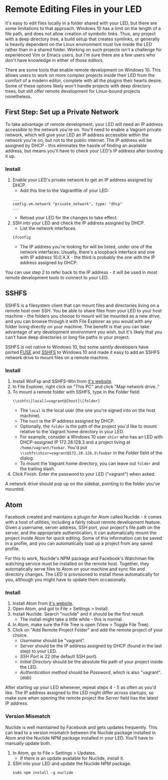 # Remote Editing Files in your LED

It's easy to edit files locally in a folder shared with your LED, but there are some limitations to that approach. Windows 10 has a limit on the length of a file path, and does not allow creation of symbolic links. Thus, any project with a deep directory tree, a build setup that creates symlinks, or generally is heavily dependent on the Linux environment must live inside the LED rather than in a shared folder. Working on such projects isn't a challenge for experienced Vim or Emacs users, but I'm sure there are a few users who don't have knowledge in either of those editors.

There are some tools that enable remote development on Windows 10. This allows users to work on more complex projects inside their LED from the comfort of a modern editor, complete with all the plugins their hearts desire. Some of these options likely won't handle projects with deep directory trees, but still offer remote development for Linux-bound projects nonetheless.

## First Step: Set up a Private Network

To take advantage of remote development, your LED will need an IP address accessible to the network you're on. You'll need to enable a Vagrant private network, which will give your LED an IP address accessible within the network you're on, but not to the public internet. The IP address will be assigned by DHCP - this eliminates the hassle of finding an available address, but means you'll have to check your LED's IP address after booting it up.

### Install
1. Enable your LED's private network to get an IP address assigned by DHCP.
   * Add this line to the Vagrantfile of your LED:
   ```
   ...
   config.vm.network "private_network", type: "dhcp"
   ...
   ```
   * Reload your LED for the changes to take effect.
2. SSH into your LED and check the IP address assigned by DHCP.
   * List the network interfaces.
   ```
   ifconfig
   ```
   * The IP address you're looking for will be listed, under one of the network interfaces. Usually, there's a loopback interface and one with IP address 10.0.X.X - the third is probably the one with the IP address assigned by DHCP.

You can use step 2 to refer back to the IP address - it will be used in most remote development tools to connect to your LED.

## SSHFS

SSHFS is a filesystem client that can mount files and directories living on a remote host over SSH. You be able to share files from your LED to your host machine - the folders you choose to mount will be mounted as a new drive, and you can browse through it with File Explorer as you would with any folder living directly on your machine. The benefit is that you can take advantage of any development environment you wish, but it's likely that you can't have deep directories or long file paths in your project.

SSHFS is not native to Windows 10, but some saintly developers have ported [FUSE](https://github.com/billziss-gh/winfsp) and [SSHFS](https://github.com/billziss-gh/sshfs-win) to Windows 10 and made it easy to add an SSHFS network drive to mount files on a remote machine.

### Install
1. Install WinFsp and SSHFS-Win from [it's website](http://www.secfs.net/winfsp/download/).
2. In File Explorer, right click on "This PC" and click "Map network drive.."
3. To mount a remote folder with SSHFS, type in the *Folder* field:
   ```
   \\sshfs\[local]=vagrant@[host]\[folder]
   ```
   * The `local` is the local user (the one you're signed into on the host machine).
   * The `host` is the IP address assigned by DHCP.
   * Optionally, the `folder` is the path of the project you'd like to mount relative to the Vagrant home directory in your LED.
   * For example, consider a Windows 10 user `shivr` who has an LED with DHCP-assigned IP 172.28.128.3 and a project living at `/home/vagrant/foobar`. You'd put `\\sshfs\shivr=vagrant@172.28.128.3\foobar` in the *Folder* field of the dialog.
   * To mount the Vagrant home directory, you can leave out `folder` and the trailing slash.
4. Click Finish. Enter the password to your LED ("vagrant") when asked.

A network drive should pop up on the sidebar, pointing to the folder you've mounted.

## Atom

Facebook created and maintains a plugin for Atom called Nuclide - it comes with a host of utilities, including a fairly robust remote development feature. Given a username, server address, SSH port, your project's file path on the server, and the appropriate authentication, it can automatically mount the project inside Atom for quick editing. Some of this information can be saved in a profile, and you can automatically load up a project from any saved profile.

For this to work, Nuclide's NPM package and Facebook's Watchman file watching service must be installed on the remote host. Together, they automatically serve files to Atom on your machine and sync file and directory changes. The LED is provisioned to install these automatically for you, although you might have to update them occasionally.

### Install
1. Install Atom from [it's website](https://atom.io/).
2. Open Atom, and got to File > Settings > Install.
3. Install Nuclide. Search "nuclide" and it should be the first result.
   * The install might take a little while - this is normal.
4. In Atom, make sure the File Tree is open (View > Toggle File Tree).
5. Click on "Add Remote Project Folder" and add the remote project of your choice.
   * *Username* should be "vagrant".
   * *Server* should be the IP address assigned by DHCP (found in the last step) to your LED.
   * *SSH Port* is 22 (the default SSH port).
   * *Initial Directory* should be the absolute file path of your project inside the LED.
   * *Authentication method* should be *Password*, which is also "vagrant". (_dab_)

After starting up your LED whenever, repeat steps 4 - 5 as often as you'd like. The IP address assigned to the LED might differ across startups, so make sure when opening the remote project the *Server* field has the latest IP address.

### Version Mismatch

Nuclide is well maintained by Facebook and gets updates frequently. This can lead to a version mismatch between the Nuclide package installed in Atom and the Nuclide NPM package installed in your LED. You'll have to manually update both.

1. In Atom, go to File > Settings > Updates.
   * If there is an update available for Nuclide, install it.
2. SSH into your LED and update the Nuclide NPM package.
   ```
   sudo npm install -g nuclide
   ```